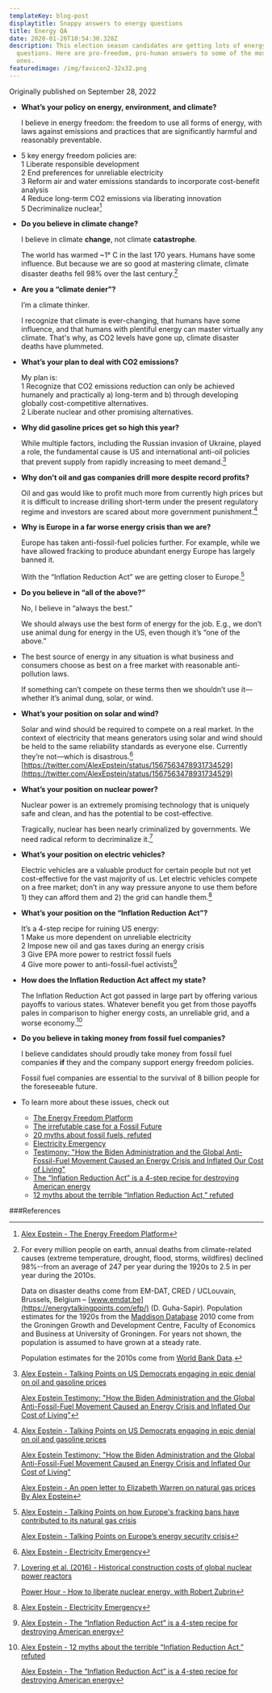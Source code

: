 ```yaml
---
templateKey: blog-post
displaytitle: Snappy answers to energy questions
title: Energy QA
date: 2020-01-26T10:54:30.328Z
description: This election season candidates are getting lots of energy-related
  questions. Here are pro-freedom, pro-human answers to some of the most popular
  ones.
featuredimage: /img/favicon2-32x32.png
---
```

Originally published on September 28, 2022

- **What’s your policy on energy, environment, and climate?**

    I believe in energy freedom: the freedom to use all forms of energy, with laws against emissions and practices that are significantly harmful and reasonably preventable.

- 5 key energy freedom policies are:\
    1 Liberate responsible development\
    2 End preferences for unreliable electricity\
    3 Reform air and water emissions standards to incorporate cost-benefit analysis\
    4 Reduce long-term CO2 emissions via liberating innovation\
    5 Decriminalize nuclear[^1]

- **Do you believe in climate change?**

    I believe in climate **change**, not climate **catastrophe**.

    The world has warmed ~1° C in the last 170 years. Humans have some influence. But because we are so good at mastering climate, climate disaster deaths fell 98% over the last century.[^2]

- **Are you a “climate denier”?**

    I’m a climate thinker.

    I recognize that climate is ever-changing, that humans have some influence, and that humans with plentiful energy can master virtually any climate. That's why, as CO2 levels have gone up, climate disaster deaths have plummeted.

- **What’s your plan to deal with CO2 emissions?**

    My plan is:\
    1 Recognize that CO2 emissions reduction can only be achieved humanely and practically a) long-term and b) through developing globally cost-competitive alternatives.\
    2 Liberate nuclear and other promising alternatives.

- **Why did gasoline prices get so high this year?**

    While multiple factors, including the Russian invasion of Ukraine, played a role, the fundamental cause is US and international anti-oil policies that prevent supply from rapidly increasing to meet demand.[^3]

- **Why don't oil and gas companies drill more despite record profits?**

    Oil and gas would like to profit much more from currently high prices but it is difficult to increase drilling short-term under the present regulatory regime and investors are scared about more government punishment.[^4]

- **Why is Europe in a far worse energy crisis than we are?**

    Europe has taken anti-fossil-fuel policies further. For example, while we have allowed fracking to produce abundant energy Europe has largely banned it.

    With the “Inflation Reduction Act” we are getting closer to Europe.[^5]

- **Do you believe in “all of the above?”**

    No, I believe in “always the best.”

    We should always use the best form of energy for the job. E.g., we don’t use animal dung for energy in the US, even though it’s “one of the above.”

- The best source of energy in any situation is what business and consumers choose as best on a free market with reasonable anti-pollution laws.

    If something can’t compete on these terms then we shouldn’t use it—whether it’s animal dung, solar, or wind.

- **What’s your position on solar and wind?**

    Solar and wind should be required to compete on a real market. In the context of electricity that means generators using solar and wind should be held to the same reliability standards as everyone else. Currently they’re not—which is disastrous.[^6]
[https://twitter.com/AlexEpstein/status/1567563478931734529](https://twitter.com/AlexEpstein/status/1567563478931734529)


- **What’s your position on nuclear power?**

    Nuclear power is an extremely promising technology that is uniquely safe and clean, and has the potential to be cost-effective.

    Tragically, nuclear has been nearly criminalized by governments. We need radical reform to decriminalize it.[^7]

- **What’s your position on electric vehicles?**

    Electric vehicles are a valuable product for certain people but not yet cost-effective for the vast majority of us. Let electric vehicles compete on a free market; don’t in any way pressure anyone to use them before 1) they can afford them and 2) the grid can handle them.[^8]

- **What’s your position on the “Inflation Reduction Act”?**

    It’s a 4-step recipe for ruining US energy:\
    1 Make us more dependent on unreliable electricity\
    2 Impose new oil and gas taxes during an energy crisis\
    3 Give EPA more power to restrict fossil fuels\
    4 Give more power to anti-fossil-fuel activists[^9]

- **How does the Inflation Reduction Act affect my state?**

    The Inflation Reduction Act got passed in large part by offering various payoffs to various states. Whatever benefit you get from those payoffs pales in comparison to higher energy costs, an unreliable grid, and a worse economy.[^10]

- **Do you believe in taking money from fossil fuel companies?**

    I believe candidates should proudly take money from fossil fuel companies **if** they and the company support energy freedom policies.

    Fossil fuel companies are essential to the survival of 8 billion people for the foreseeable future.

- To learn more about these issues, check out
    - [The Energy Freedom Platform](https://energytalkingpoints.com/efp/)
    - [The irrefutable case for a Fossil Future](https://alexepstein.substack.com/p/the-irrefutable-case-for-a-fossil)
    - [20 myths about fossil fuels, refuted](https://alexepstein.substack.com/p/20-myths-about-fossil-fuels-refuted)
    - [Electricity Emergency](https://energytalkingpoints.com/electricity-emergency/)
    - [Testimony: "How the Biden Administration and the Global Anti-Fossil-Fuel Movement Caused an Energy Crisis and Inflated Our Cost of Living"](https://energytalkingpoints.com/energy-crisis-testimony/)
    - [The “Inflation Reduction Act” is a 4-step recipe for destroying American energy](https://energytalkingpoints.com/ira-recipe/)
    - [12 myths about the terrible “Inflation Reduction Act,” refuted](https://energytalkingpoints.com/ira-myths/)


###References

[^1]: [Alex Epstein - The Energy Freedom Platform](https://energytalkingpoints.com/efp/)

[^2]:
    For every million people on earth, annual deaths from climate-related causes (extreme temperature, drought, flood, storms, wildfires) declined 98%--from an average of 247 per year during the 1920s to 2.5 in per year during the 2010s.

    Data on disaster deaths come from EM-DAT, CRED / UCLouvain, Brussels, Belgium – [www.emdat.be](https://energytalkingpoints.com/efp/) (D. Guha-Sapir). Population estimates for the 1920s from the [Maddison Database](https://www.rug.nl/ggdc/historicaldevelopment/maddison/releases/maddison-database-2010) 2010 come from the Groningen Growth and Development Centre, Faculty of Economics and Business at University of Groningen. For years not shown, the population is assumed to have grown at a steady rate.

    Population estimates for the 2010s come from [World Bank Data](https://data.worldbank.org/indicator/SP.POP.TOTL).

[^3]:
    [Alex Epstein - Talking Points on US Democrats engaging in epic denial on oil and gasoline prices](https://energytalkingpoints.com/democrat-denial/)

    [Alex Epstein Testimony: "How the Biden Administration and the Global Anti-Fossil-Fuel Movement Caused an Energy Crisis and Inflated Our Cost of Living"](https://energytalkingpoints.com/energy-crisis-testimony/)

[^4]:
    [Alex Epstein - Talking Points on US Democrats engaging in epic denial on oil and gasoline prices](https://energytalkingpoints.com/democrat-denial/)

    [Alex Epstein Testimony: "How the Biden Administration and the Global Anti-Fossil-Fuel Movement Caused an Energy Crisis and Inflated Our Cost of Living"](https://energytalkingpoints.com/energy-crisis-testimony/)

    [Alex Epstein - An open letter to Elizabeth Warren on natural gas prices By Alex Epstein](https://energytalkingpoints.com/warren-letter/)

[^5]:
    [Alex Epstein - Talking Points on how Europe's fracking bans have contributed to its natural gas crisis](https://energytalkingpoints.com/european-fracking-bans/)

    [Alex Epstein - Talking Points on Europe’s energy security crisis](https://energytalkingpoints.com/european-energy-security/)

[^6]: [Alex Epstein - Electricity Emergency](https://energytalkingpoints.com/electricity-emergency/)

[^7]:
    [Lovering et al. (2016) - Historical construction costs of global nuclear power reactors](https://doi.org/10.1016/j.enpol.2016.01.011)

    [Power Hour - How to liberate nuclear energy, with Robert Zubrin](https://youtu.be/MQtgkT8nqgc)

[^8]: [Alex Epstein - Electricity Emergency](https://energytalkingpoints.com/electricity-emergency/)

[^9]: [Alex Epstein - The “Inflation Reduction Act” is a 4-step recipe for destroying American energy](https://energytalkingpoints.com/ira-recipe/)

[^10]:
    [Alex Epstein - 12 myths about the terrible “Inflation Reduction Act,” refuted](https://energytalkingpoints.com/ira-myths/)

    [Alex Epstein - The “Inflation Reduction Act” is a 4-step recipe for destroying American energy](https://energytalkingpoints.com/ira-recipe/)